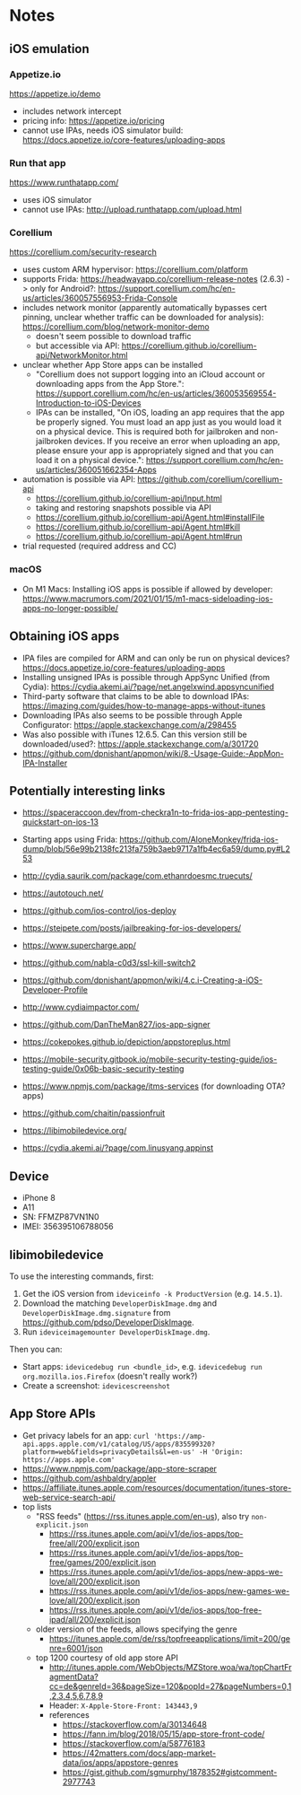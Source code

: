 # Notes

## iOS emulation

### Appetize.io

https://appetize.io/demo

* includes network intercept
* pricing info: https://appetize.io/pricing
* cannot use IPAs, needs iOS simulator build: https://docs.appetize.io/core-features/uploading-apps

### Run that app

https://www.runthatapp.com/

* uses iOS simulator
* cannot use IPAs: http://upload.runthatapp.com/upload.html

### Corellium

https://corellium.com/security-research

* uses custom ARM hypervisor: https://corellium.com/platform
* supports Frida: https://headwayapp.co/corellium-release-notes (2.6.3) -> only for Android?: https://support.corellium.com/hc/en-us/articles/360057556953-Frida-Console
* includes network monitor (apparently automatically bypasses cert pinning, unclear whether traffic can be downloaded for analysis): https://corellium.com/blog/network-monitor-demo
    * doesn't seem possible to download traffic
    * but accessible via API: https://corellium.github.io/corellium-api/NetworkMonitor.html
* unclear whether App Store apps can be installed
    * "Corellium does not support logging into an iCloud account or downloading apps from the App Store.": https://support.corellium.com/hc/en-us/articles/360053569554-Introduction-to-iOS-Devices
    * IPAs can be installed, "On iOS, loading an app requires that the app be properly signed. You must load an app just as you would load it on a physical device. This is required both for jailbroken and non-jailbroken devices. If you receive an error when uploading an app, please ensure your app is appropriately signed and that you can load it on a physical device.": https://support.corellium.com/hc/en-us/articles/360051662354-Apps
* automation is possible via API: https://github.com/corellium/corellium-api
    * https://corellium.github.io/corellium-api/Input.html
    * taking and restoring snapshots possible via API
    * https://corellium.github.io/corellium-api/Agent.html#installFile
    * https://corellium.github.io/corellium-api/Agent.html#kill
    * https://corellium.github.io/corellium-api/Agent.html#run
* trial requested (required address and CC)

### macOS

* On M1 Macs: Installing iOS apps is possible if allowed by developer: https://www.macrumors.com/2021/01/15/m1-macs-sideloading-ios-apps-no-longer-possible/

## Obtaining iOS apps

* IPA files are compiled for ARM and can only be run on physical devices? https://docs.appetize.io/core-features/uploading-apps
* Installing unsigned IPAs is possible through AppSync Unified (from Cydia): https://cydia.akemi.ai/?page/net.angelxwind.appsyncunified
* Third-party software that claims to be able to download IPAs: https://imazing.com/guides/how-to-manage-apps-without-itunes
* Downloading IPAs also seems to be possible through Apple Configurator: https://apple.stackexchange.com/a/298455
* Was also possible with iTunes 12.6.5. Can this version still be downloaded/used?: https://apple.stackexchange.com/a/301720
* https://github.com/dpnishant/appmon/wiki/8.-Usage-Guide:-AppMon-IPA-Installer

## Potentially interesting links

* https://spaceraccoon.dev/from-checkra1n-to-frida-ios-app-pentesting-quickstart-on-ios-13
* Starting apps using Frida: https://github.com/AloneMonkey/frida-ios-dump/blob/56e99b2138fc213fa759b3aeb9717a1fb4ec6a59/dump.py#L253
* http://cydia.saurik.com/package/com.ethanrdoesmc.truecuts/
* https://autotouch.net/
* https://github.com/ios-control/ios-deploy
* https://steipete.com/posts/jailbreaking-for-ios-developers/
* https://www.supercharge.app/
* https://github.com/nabla-c0d3/ssl-kill-switch2
* https://github.com/dpnishant/appmon/wiki/4.c.i-Creating-a-iOS-Developer-Profile
* http://www.cydiaimpactor.com/
* https://github.com/DanTheMan827/ios-app-signer
* https://cokepokes.github.io/depiction/appstoreplus.html
* https://mobile-security.gitbook.io/mobile-security-testing-guide/ios-testing-guide/0x06b-basic-security-testing
* https://www.npmjs.com/package/itms-services (for downloading OTA? apps)
* https://github.com/chaitin/passionfruit

* https://libimobiledevice.org/
* https://cydia.akemi.ai/?page/com.linusyang.appinst

## Device

* iPhone 8
* A11
* SN: FFMZP87VN1N0
* IMEI: 356395106788056

## libimobiledevice

To use the interesting commands, first:

1. Get the iOS version from `ideviceinfo -k ProductVersion` (e.g. `14.5.1`).
2. Download the matching `DeveloperDiskImage.dmg` and `DeveloperDiskImage.dmg.signature` from <https://github.com/pdso/DeveloperDiskImage>.
3. Run `ideviceimagemounter DeveloperDiskImage.dmg`.

Then you can:

* Start apps: `idevicedebug run <bundle_id>`, e.g. `idevicedebug run org.mozilla.ios.Firefox` (doesn't really work?)
* Create a screenshot: `idevicescreenshot`

## App Store APIs

* Get privacy labels for an app: `curl 'https://amp-api.apps.apple.com/v1/catalog/US/apps/835599320?platform=web&fields=privacyDetails&l=en-us' -H 'Origin: https://apps.apple.com'`
* https://www.npmjs.com/package/app-store-scraper
* https://github.com/ashbaldry/appler
* https://affiliate.itunes.apple.com/resources/documentation/itunes-store-web-service-search-api/
* top lists
    - "RSS feeds" (https://rss.itunes.apple.com/en-us), also try `non-explicit.json`
        * https://rss.itunes.apple.com/api/v1/de/ios-apps/top-free/all/200/explicit.json
        * https://rss.itunes.apple.com/api/v1/de/ios-apps/top-free/games/200/explicit.json
        * https://rss.itunes.apple.com/api/v1/de/ios-apps/new-apps-we-love/all/200/explicit.json
        * https://rss.itunes.apple.com/api/v1/de/ios-apps/new-games-we-love/all/200/explicit.json
        * https://rss.itunes.apple.com/api/v1/de/ios-apps/top-free-ipad/all/200/explicit.json
    - older version of the feeds, allows specifying the genre
        * https://itunes.apple.com/de/rss/topfreeapplications/limit=200/genre=6001/json
    - top 1200 courtesy of old app store API
        * http://itunes.apple.com/WebObjects/MZStore.woa/wa/topChartFragmentData?cc=de&genreId=36&pageSize=120&popId=27&pageNumbers=0,1,2,3,4,5,6,7,8,9
        * Header: `X-Apple-Store-Front: 143443,9`
        * references
            - https://stackoverflow.com/a/30134648
            - https://fann.im/blog/2018/05/15/app-store-front-code/
            - https://stackoverflow.com/a/58776183
            - https://42matters.com/docs/app-market-data/ios/apps/appstore-genres
            - https://gist.github.com/sgmurphy/1878352#gistcomment-2977743
